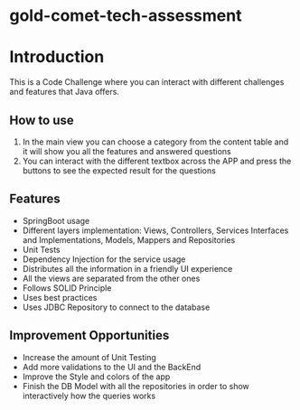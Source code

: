 # gold-comet-tech-assessment
# Introduction

This is a Code Challenge where you can interact with different challenges and features that Java offers.

## How to use

1. In the main view you can choose a category from the content table and it will show you all the features and answered questions
2. You can interact with the different textbox across the APP and press the buttons to see the expected result for the questions

## Features

- SpringBoot usage
- Different layers implementation: Views, Controllers, Services Interfaces and Implementations, Models, Mappers and Repositories
- Unit Tests
- Dependency Injection for the service usage
- Distributes all the information in a friendly UI experience
- All the views are separated from the other ones
- Follows SOLID Principle
- Uses best practices
- Uses JDBC Repository to connect to the database

## Improvement Opportunities

- Increase the amount of Unit Testing
- Add more validations to the UI and the BackEnd
- Improve the Style and colors of the app
- Finish the DB Model with all the repositories in order to show interactively how the queries works
